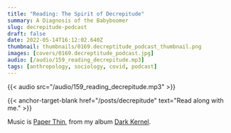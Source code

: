 ```yaml
---
title: "Reading: The Spirit of Decrepitude"
summary: A Diagnosis of the Babyboomer
slug: decrepitude-podcast
draft: false
date: 2022-05-14T16:12:02.640Z
thumbnail: thumbnails/0169.decreptitude_podcast_thumbnail.png
images: [covers/0169.decreptitude_podcast.jpg]
audio: [/audio/159_reading_decrepitude.mp3]
tags: [anthropology, sociology, covid, podcast]
---
```


{{< audio src="/audio/159_reading_decrepitude.mp3" >}}

{{< anchor-target-blank href="/posts/decrepitude" text="Read along with me." >}}

Music is [Paper Thin][paper], from my album [Dark Kernel][dk].

[paper]: https://music.youtube.com/watch?v=dpsM793L6uw&list=OLAK5uy_mQxV-YutQbIL4PdPWq3ssUCILpGp0n_Go

[dk]: https://distrokid.com/hyperfollow/bartholomy/dark-kernel
